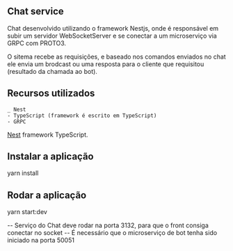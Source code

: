 ## Chat service
Chat desenvolvido utilizando o framework Nestjs, onde é responsável em subir um servidor WebSocketServer e se conectar a um microserviço via GRPC com PROTO3.

O sitema recebe as requisições, e baseado nos comandos enviados no chat ele envia um brodcast ou uma resposta para o cliente que requisitou (resultado da chamada ao bot).

## Recursos utilizados
    _ Nest
    - TypeScript (framework é escrito em TypeScript)
    - GRPC

[Nest](https://github.com/nestjs/nest) framework TypeScript.

## Instalar a aplicação
  yarn install

## Rodar a aplicação
  yarn start:dev
  
  -- Serviço do Chat deve rodar na porta 3132, para que o front consiga conectar no socket 
  -- É necessário que o microserviço de bot tenha sido iniciado na porta 50051